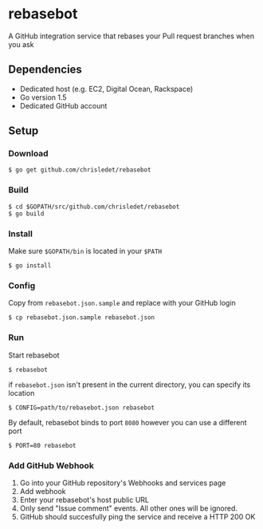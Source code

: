 # rebasebot

A GitHub integration service that rebases your Pull request branches when you ask

## Dependencies

* Dedicated host (e.g. EC2, Digital Ocean, Rackspace)
* Go version 1.5
* Dedicated GitHub account

## Setup

### Download

```shell
$ go get github.com/chrisledet/rebasebot
```

### Build

```shell
$ cd $GOPATH/src/github.com/chrisledet/rebasebot
$ go build
```

### Install

Make sure `$GOPATH/bin` is located in your `$PATH`

```shell
$ go install
```

### Config

Copy from `rebasebot.json.sample` and replace with your GitHub login

```shell
$ cp rebasebot.json.sample rebasebot.json
```

### Run

Start rebasebot

```shell
$ rebasebot
```

if `rebasebot.json` isn't present in the current directory, you can specify its location

```shell
$ CONFIG=path/to/rebasebot.json rebasebot
```

By default, rebasebot binds to port `8080` however you can use a different port

```shell
$ PORT=80 rebasebot
```

### Add GitHub Webhook

1. Go into your GitHub repository's Webhooks and services page
2. Add webhook
  1. Enter your rebasebot's host public URL
  2. Only send "Issue comment" events. All other ones will be ignored.
3. GitHub should succesfully ping the service and receive a HTTP 200 OK
